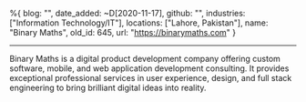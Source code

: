 %{
  blog: "",
  date_added: ~D[2020-11-17],
  github: "",
  industries: ["Information Technology/IT"],
  locations: ["Lahore, Pakistan"],
  name: "Binary Maths",
  old_id: 645,
  url: "https://binarymaths.com"
}

---

Binary Maths is a digital product development company offering custom software, mobile, and web application development consulting. 
It provides exceptional professional services in user experience, design, and full stack engineering to bring brilliant digital ideas into reality.


